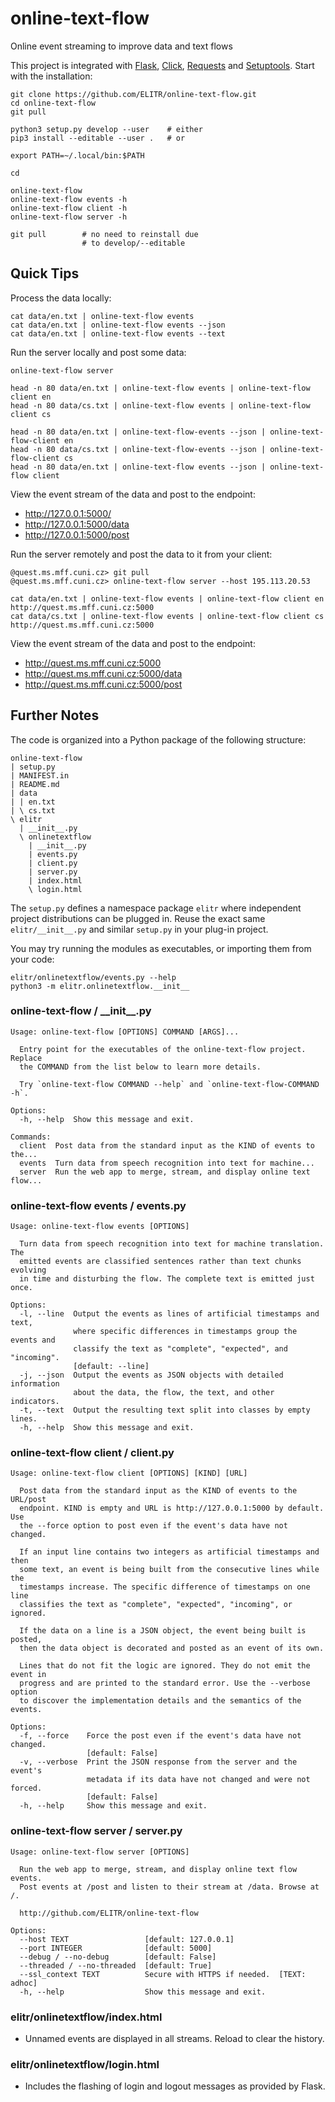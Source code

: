 # online-text-flow
Online event streaming to improve data and text flows

This project is integrated with [Flask](https://flask.palletsprojects.com), [Click](https://click.palletsprojects.com), [Requests](https://requests.readthedocs.io) and [Setuptools](https://setuptools.readthedocs.io). Start with the installation:

    git clone https://github.com/ELITR/online-text-flow.git
    cd online-text-flow
    git pull
    
    python3 setup.py develop --user    # either
    pip3 install --editable --user .   # or
    
    export PATH=~/.local/bin:$PATH

    cd
    
    online-text-flow
    online-text-flow events -h
    online-text-flow client -h
    online-text-flow server -h
    
    git pull        # no need to reinstall due 
                    # to develop/--editable

## Quick Tips

Process the data locally:

    cat data/en.txt | online-text-flow events
    cat data/en.txt | online-text-flow events --json
    cat data/en.txt | online-text-flow events --text

Run the server locally and post some data:

    online-text-flow server
    
    head -n 80 data/en.txt | online-text-flow events | online-text-flow client en
    head -n 80 data/cs.txt | online-text-flow events | online-text-flow client cs
    
    head -n 80 data/en.txt | online-text-flow-events --json | online-text-flow-client en
    head -n 80 data/cs.txt | online-text-flow-events --json | online-text-flow-client cs
    head -n 80 data/en.txt | online-text-flow events --json | online-text-flow client

View the event stream of the data and post to the endpoint:

- http://127.0.0.1:5000/
- http://127.0.0.1:5000/data
- http://127.0.0.1:5000/post

Run the server remotely and post the data to it from your client:

    @quest.ms.mff.cuni.cz> git pull
    @quest.ms.mff.cuni.cz> online-text-flow server --host 195.113.20.53

    cat data/en.txt | online-text-flow events | online-text-flow client en http://quest.ms.mff.cuni.cz:5000
    cat data/cs.txt | online-text-flow events | online-text-flow client cs http://quest.ms.mff.cuni.cz:5000

View the event stream of the data and post to the endpoint:

- http://quest.ms.mff.cuni.cz:5000
- http://quest.ms.mff.cuni.cz:5000/data
- http://quest.ms.mff.cuni.cz:5000/post

## Further Notes

The code is organized into a Python package of the following structure:

    online-text-flow
    | setup.py
    | MANIFEST.in
    | README.md
    | data
    | | en.txt
    | \ cs.txt
    \ elitr
      | __init__.py
      \ onlinetextflow
        | __init__.py
        | events.py
        | client.py
        | server.py
        | index.html
        \ login.html

The `setup.py` defines a namespace package `elitr` where independent project distributions can be plugged in. Reuse the exact same `elitr/__init__.py` and similar `setup.py` in your plug-in project.

You may try running the modules as executables, or importing them from your code:

    elitr/onlinetextflow/events.py --help
    python3 -m elitr.onlinetextflow.__init__

### online-text-flow / \_\_init\_\_.py

    Usage: online-text-flow [OPTIONS] COMMAND [ARGS]...
    
      Entry point for the executables of the online-text-flow project. Replace
      the COMMAND from the list below to learn more details.
    
      Try `online-text-flow COMMAND --help` and `online-text-flow-COMMAND -h`.
    
    Options:
      -h, --help  Show this message and exit.
    
    Commands:
      client  Post data from the standard input as the KIND of events to the...
      events  Turn data from speech recognition into text for machine...
      server  Run the web app to merge, stream, and display online text flow...

### online-text-flow events / events.py

    Usage: online-text-flow events [OPTIONS]
    
      Turn data from speech recognition into text for machine translation. The
      emitted events are classified sentences rather than text chunks evolving
      in time and disturbing the flow. The complete text is emitted just once.
    
    Options:
      -l, --line  Output the events as lines of artificial timestamps and text,
                  where specific differences in timestamps group the events and
                  classify the text as "complete", "expected", and "incoming".
                  [default: --line]
      -j, --json  Output the events as JSON objects with detailed information
                  about the data, the flow, the text, and other indicators.
      -t, --text  Output the resulting text split into classes by empty lines.
      -h, --help  Show this message and exit.

### online-text-flow client / client.py

    Usage: online-text-flow client [OPTIONS] [KIND] [URL]
    
      Post data from the standard input as the KIND of events to the URL/post
      endpoint. KIND is empty and URL is http://127.0.0.1:5000 by default. Use
      the --force option to post even if the event's data have not changed.
    
      If an input line contains two integers as artificial timestamps and then
      some text, an event is being built from the consecutive lines while the
      timestamps increase. The specific difference of timestamps on one line
      classifies the text as "complete", "expected", "incoming", or ignored.
    
      If the data on a line is a JSON object, the event being built is posted,
      then the data object is decorated and posted as an event of its own.
    
      Lines that do not fit the logic are ignored. They do not emit the event in
      progress and are printed to the standard error. Use the --verbose option
      to discover the implementation details and the semantics of the events.
    
    Options:
      -f, --force    Force the post even if the event's data have not changed.
                     [default: False]
      -v, --verbose  Print the JSON response from the server and the event's
                     metadata if its data have not changed and were not forced.
                     [default: False]
      -h, --help     Show this message and exit.

### online-text-flow server / server.py

    Usage: online-text-flow server [OPTIONS]
    
      Run the web app to merge, stream, and display online text flow events.
      Post events at /post and listen to their stream at /data. Browse at /.
    
      http://github.com/ELITR/online-text-flow
    
    Options:
      --host TEXT                 [default: 127.0.0.1]
      --port INTEGER              [default: 5000]
      --debug / --no-debug        [default: False]
      --threaded / --no-threaded  [default: True]
      --ssl_context TEXT          Secure with HTTPS if needed.  [TEXT: adhoc]
      -h, --help                  Show this message and exit.

### elitr/onlinetextflow/index.html

- Unnamed events are displayed in all streams. Reload to clear the history.

### elitr/onlinetextflow/login.html

- Includes the flashing of login and logout messages as provided by Flask.
